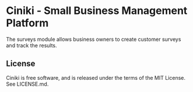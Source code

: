 Ciniki - Small Business Management Platform
===========================================

The surveys module allows business owners to create customer surveys and track the results.

License
-------
Ciniki is free software, and is released under the terms of the MIT License. See LICENSE.md.

